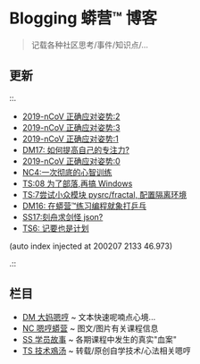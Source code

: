 # Blogging 蟒营™ 博客
> 记载各种社区思考/事件/知识点/...

## 更新

::.

- [ 2019-nCoV 正确应对姿势:2](DM/200207-DM20-IMHO-2019-nCoV-2.md)
- [ 2019-nCoV 正确应对姿势:3](DM/200207-DM21-IMHO-2019-nCoV-3.md)
- [ 2019-nCoV 正确应对姿势:1](DM/200206-DM19-IMHO-2019-nCoV-1.md)
- [ DM17: 如何提高自己的专注力?](DM/200205-DM17-IMHO-devoted.md)
- [ 2019-nCoV 正确应对姿势:0](DM/200205-DM18-IMHO-2019-nCoV-0.md)
- [ NC4:一次彻底的心智训练](NC/200202-NC4-what-is5py.md)
- [ TS:08 为了部落,再搞 Windows](TS/200121-TS08-windows-demo-env.md)
- [ TS:7尝试小众模块 pysrc/fractal, 配置隔离环境](TS/200110-TS07-pyenv4fractal.md)
- [ DM16: 在蟒营™练习编程就象打乒乓](DM/191220-DM16-IMHO-bing-pang-now.md)
- [ SS17:刻舟求剑怪 json?](SS/191220-SS17-3py-cannot-find-sword-openIssueCount.md)
- [ TS6: 记要也是计划](TS/191220-TS06-logging-as-plannin.md)

(auto index injected at 200207 2133 46.973) 

.::



## 栏目

- [DM 大妈嗯哼](DM/) ~ 文本快速呢喃点心境...
- [NC 嗯哼蟒营](NC/) ~ 图文/图片有关课程信息
- [SS 学员故事](SS/) ~ 各期课程中发生的真实"血案"
- [TS 技术鳮汤](TS/) ~ 转载/原创自学技术/心法相关嗯哼
